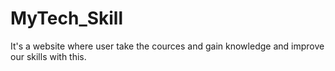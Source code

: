 # MyTech_Skill
It's a website where user take the cources and gain knowledge and improve our skills with this.
